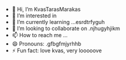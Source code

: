- 👋 Hi, I’m KvasTarasMarakas
- 👀 I’m interested in
- 🌱 I’m currently learning ...esrdtrfyguh
- 💞️ I’m looking to collaborate on .njhugyhjikm
- 📫 How to reach me ...
- 😄 Pronouns: .gfbgfmjyrhhb
- ⚡ Fun fact: love kvas, very looooove
<!---
KvasTarasMarakas/KvasTarasMarakas is a ✨ special ✨ repository because its `README.md` (this file) appears on your GitHub profile.
You can click the Preview link to take a look at your changes.
---

